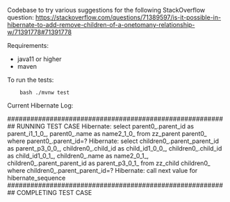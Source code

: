 Codebase to try various suggestions for the following StackOverflow question: 
https://stackoverflow.com/questions/71389597/is-it-possible-in-hibernate-to-add-remove-children-of-a-onetomany-relationship-w/71391778#71391778

Requirements: 
* java11 or higher
* maven

To run the tests:
```
    bash ./mvnw test 
```

Current Hibernate Log:

########################################################## RUNNING TEST CASE
Hibernate: select parent0_.parent_id as parent_i1_1_0_, parent0_.name as name2_1_0_ from zz_parent parent0_ where parent0_.parent_id=?
Hibernate: select children0_.parent_parent_id as parent_p3_0_0_, children0_.child_id as child_id1_0_0_, children0_.child_id as child_id1_0_1_, children0_.name as name2_0_1_, children0_.parent_parent_id as parent_p3_0_1_ from zz_child children0_ where children0_.parent_parent_id=?
Hibernate: call next value for hibernate_sequence
########################################################## COMPLETING TEST CASE 
